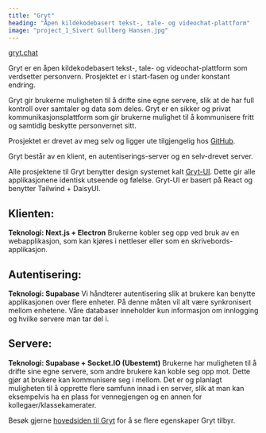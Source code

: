 ```yaml
---
title: "Gryt"
heading: "Åpen kildekodebasert tekst-, tale- og videochat-plattform"
image: "project_1_Sivert Gullberg Hansen.jpg"
---
```


<a target='_blank' href='https://gryt.chat/'>gryt.chat</a>

Gryt er en åpen kildekodebasert tekst-, tale- og videochat-plattform som verdsetter personvern. Prosjektet er i start-fasen og under konstant endring.

Gryt gir brukerne muligheten til å drifte sine egne servere, slik at de har full kontroll over samtaler og data som deles. Gryt er en sikker og privat kommunikasjonsplattform som gir brukerne mulighet til å kommunisere fritt og samtidig beskytte personvernet sitt.

Prosjektet er drevet av meg selv og ligger ute tilgjengelig hos <a href='https://github.com/Gryt-chat'>GitHub</a>.

Gryt består av en klient, en autentiserings-server og en selv-drevet server.

Alle prosjektene til Gryt benytter design systemet kalt <a href='https://www.npmjs.com/package/@gryt/ui'>Gryt-UI</a>. Dette gir alle applikasjonene identisk utseende og følelse. Gryt-UI er basert på React og benytter Tailwind + DaisyUI.

## Klienten:
<strong>Teknologi: Next.js + Electron</strong>
Brukerne kobler seg opp ved bruk av en webapplikasjon, som kan kjøres i nettleser eller som en skrivebords-applikasjon.

## Autentisering:
<strong>Teknologi: Supabase</strong>
Vi håndterer autentisering slik at brukere kan benytte applikasjonen over flere enheter. På denne måten vil alt være synkronisert mellom enhetene. Våre databaser inneholder kun informasjon om innlogging og hvilke servere man tar del i.

## Servere:
<strong>Teknologi: Supabase + Socket.IO (Ubestemt)</strong>
Brukerne har muligheten til å drifte sine egne servere, som andre brukere kan koble seg opp mot. Dette gjør at brukere kan kommunisere seg i mellom. Det er og planlagt muligheten til å opprette flere samfunn innad i en server, slik at man kan eksempelvis ha en plass for vennegjengen og en annen for kollegaer/klassekamerater.

Besøk gjerne <a target='_blank' href='https://gryt.chat/'>hovedsiden til Gryt</a> for å se flere egenskaper Gryt tilbyr.
